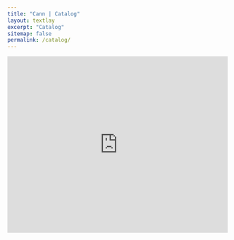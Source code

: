 ```yaml
---
title: "Cann | Catalog"
layout: textlay
excerpt: "Catalog"
sitemap: false
permalink: /catalog/
---
```




<embed type="text/html" src="https://canng.github.io/Openrouteservice_routes.html" width="500" height="400">
